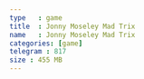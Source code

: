 ```yaml
---
type   : game
title  : Jonny Moseley Mad Trix
name   : Jonny Moseley Mad Trix
categories: [game]
telegram : 817
size : 455 MB
---
```



